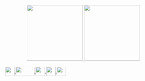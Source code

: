 <div align="center">
  <a href="https://github.com/harrydlgs">
  <img height="180em" src="https://github-readme-stats.vercel.app/api?username=harrydlgs&show_icons=true&theme=dracula&include_all_commits=true&count_private=true"/>
  <img height="180em" src="https://github-readme-stats.vercel.app/api/top-langs/?username=harrydlgs&layout=compact&langs_count=7&theme=dracula"/>
</div>

<div style="display: inline_block"><br>
  <img align="center" alt="" height="30" width="30" src="https://airflow.apache.org/docs/apache-airflow/stable/_images/pin_large.png">
  <img align="center" alt="" height="30" width="60" src="https://deinfo.uepg.br/~alunoso/2020/SO/apacheSpark/imagem/apacheSparkLogoBranco.png">
  <img align="center" alt="" height="30" width="30" src="https://airflow.apache.org/docs/apache-airflow/stable/_images/pin_large.png">
  <img align="center" alt="" height="30" width="30" src="https://airflow.apache.org/docs/apache-airflow/stable/_images/pin_large.png">
  <img align="center" alt="" height="30" width="30" src="https://airflow.apache.org/docs/apache-airflow/stable/_images/pin_large.png">


 
 </div>
